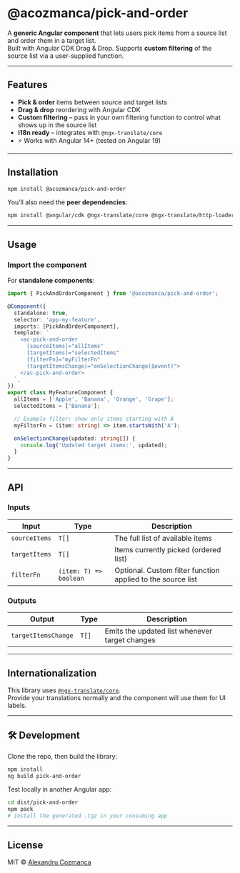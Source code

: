 # @acozmanca/pick-and-order

A **generic Angular component** that lets users pick items from a source list and order them in a target list.  
Built with Angular CDK Drag & Drop. Supports **custom filtering** of the source list via a user-supplied function.

---

## Features

- **Pick & order** items between source and target lists  
- **Drag & drop** reordering with Angular CDK  
- **Custom filtering** – pass in your own filtering function to control what shows up in the source list  
- **i18n ready** – integrates with `@ngx-translate/core`  
- ⚡ Works with Angular 14+ (tested on Angular 19)

---

## Installation

```bash
npm install @acozmanca/pick-and-order
```

You’ll also need the **peer dependencies**:

```bash
npm install @angular/cdk @ngx-translate/core @ngx-translate/http-loader
```

---

## Usage

### Import the component

For **standalone components**:

```ts
import { PickAndOrderComponent } from '@acozmanca/pick-and-order';

@Component({
  standalone: true,
  selector: 'app-my-feature',
  imports: [PickAndOrderComponent],
  template: `
    <ac-pick-and-order
      [sourceItems]="allItems"
      [targetItems]="selectedItems"
      [filterFn]="myFilterFn"
      (targetItemsChange)="onSelectionChange($event)">
    </ac-pick-and-order>
  `,
})
export class MyFeatureComponent {
  allItems = ['Apple', 'Banana', 'Orange', 'Grape'];
  selectedItems = ['Banana'];

  // Example filter: show only items starting with A
  myFilterFn = (item: string) => item.startsWith('A');

  onSelectionChange(updated: string[]) {
    console.log('Updated target items:', updated);
  }
}
```

---

## API

### Inputs

| Input            | Type                    | Description                                                                 |
|------------------|-------------------------|-----------------------------------------------------------------------------|
| `sourceItems`    | `T[]`                   | The full list of available items                                            |
| `targetItems`    | `T[]`                   | Items currently picked (ordered list)                                       |
| `filterFn`       | `(item: T) => boolean`  | Optional. Custom filter function applied to the source list                 |

### Outputs

| Output              | Type   | Description                                    |
|---------------------|--------|------------------------------------------------|
| `targetItemsChange` | `T[]`  | Emits the updated list whenever target changes |

---

## Internationalization

This library uses [`@ngx-translate/core`](https://github.com/ngx-translate/core).  
Provide your translations normally and the component will use them for UI labels.

---

## 🛠 Development

Clone the repo, then build the library:

```bash
npm install
ng build pick-and-order
```

Test locally in another Angular app:

```bash
cd dist/pick-and-order
npm pack
# install the generated .tgz in your consuming app
```

---

## License

MIT © [Alexandru Cozmanca](https://github.com/alexandrucozmanca)
